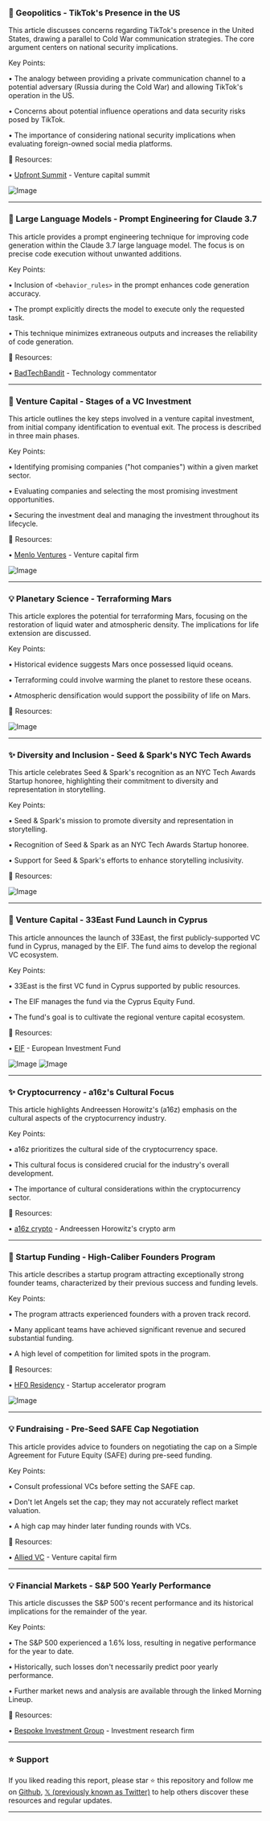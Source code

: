 ### 🤖 Geopolitics - TikTok's Presence in the US

This article discusses concerns regarding TikTok's presence in the United States, drawing a parallel to Cold War communication strategies.  The core argument centers on national security implications.

Key Points:

•  The analogy between providing a private communication channel to a potential adversary (Russia during the Cold War) and allowing TikTok's operation in the US.


•  Concerns about potential influence operations and data security risks posed by TikTok.


• The importance of considering national security implications when evaluating foreign-owned social media platforms.



🔗 Resources:

• [Upfront Summit](https://x.com/upfrontvc) -  Venture capital summit


![Image](https://pbs.twimg.com/media/Gk1erf-aoAARUpV?format=jpg&name=900x900)


---

### 🤖 Large Language Models - Prompt Engineering for Claude 3.7

This article provides a prompt engineering technique for improving code generation within the Claude 3.7 large language model.  The focus is on precise code execution without unwanted additions.

Key Points:

•  Inclusion of `<behavior_rules>` in the prompt enhances code generation accuracy.


•  The prompt explicitly directs the model to execute only the requested task.


•  This technique minimizes extraneous outputs and increases the reliability of code generation.



🔗 Resources:

• [BadTechBandit](https://x.com/BadTechBandit) -  Technology commentator


---

### 🚀 Venture Capital - Stages of a VC Investment

This article outlines the key steps involved in a venture capital investment, from initial company identification to eventual exit.  The process is described in three main phases.

Key Points:

•  Identifying promising companies ("hot companies") within a given market sector.


•  Evaluating companies and selecting the most promising investment opportunities.


•  Securing the investment deal and managing the investment throughout its lifecycle.



🔗 Resources:

• [Menlo Ventures](https://x.com/MenloVentures) - Venture capital firm


![Image](https://pbs.twimg.com/media/Gk5zxW4WAAAknmg?format=jpg&name=small)


---

### 💡 Planetary Science - Terraforming Mars

This article explores the potential for terraforming Mars, focusing on the restoration of liquid water and atmospheric density.  The implications for life extension are discussed.

Key Points:

•  Historical evidence suggests Mars once possessed liquid oceans.


•  Terraforming could involve warming the planet to restore these oceans.


•  Atmospheric densification would support the possibility of life on Mars.



🔗 Resources:


![Image](https://pbs.twimg.com/media/Gk4T3CaX0AApqPS?format=png&name=small)


---

### ✨  Diversity and Inclusion - Seed & Spark's NYC Tech Awards

This article celebrates Seed & Spark's recognition as an NYC Tech Awards Startup honoree, highlighting their commitment to diversity and representation in storytelling.

Key Points:

•  Seed & Spark's mission to promote diversity and representation in storytelling.


•  Recognition of Seed & Spark as an NYC Tech Awards Startup honoree.


•  Support for Seed & Spark's efforts to enhance storytelling inclusivity.



🔗 Resources:


![Image](https://pbs.twimg.com/media/Gkz4XY9XoAA5HPj?format=jpg&name=small)


---

### 🚀 Venture Capital - 33East Fund Launch in Cyprus

This article announces the launch of 33East, the first publicly-supported VC fund in Cyprus, managed by the EIF. The fund aims to develop the regional VC ecosystem.

Key Points:

•  33East is the first VC fund in Cyprus supported by public resources.


•  The EIF manages the fund via the Cyprus Equity Fund.


•  The fund's goal is to cultivate the regional venture capital ecosystem.



🔗 Resources:

• [EIF](https://x.com/EIF_EU) - European Investment Fund


![Image](https://pbs.twimg.com/media/Gk5BUNjX0AAfWZh?format=jpg&name=small)
![Image](https://pbs.twimg.com/media/Gk5BUNjXYAAIN9I?format=jpg&name=small)


---

### ✨  Cryptocurrency -  a16z's Cultural Focus

This article highlights Andreessen Horowitz's (a16z) emphasis on the cultural aspects of the cryptocurrency industry.

Key Points:

•  a16z prioritizes the cultural side of the cryptocurrency space.


•  This cultural focus is considered crucial for the industry's overall development.


•  The importance of cultural considerations within the cryptocurrency sector.



🔗 Resources:

• [a16z crypto](https://x.com/a16zcrypto) - Andreessen Horowitz's crypto arm


---

### 🚀 Startup Funding -  High-Caliber Founders Program

This article describes a startup program attracting exceptionally strong founder teams, characterized by their previous success and funding levels.

Key Points:

•  The program attracts experienced founders with a proven track record.


•  Many applicant teams have achieved significant revenue and secured substantial funding.


•  A high level of competition for limited spots in the program.



🔗 Resources:

• [HF0 Residency](https://x.com/HF0Residency) -  Startup accelerator program


![Image](https://pbs.twimg.com/amplify_video_thumb/1895520725248741376/img/AUyjzBQTbBztIiCf.jpg)


---

### 💡  Fundraising - Pre-Seed SAFE Cap Negotiation

This article provides advice to founders on negotiating the cap on a Simple Agreement for Future Equity (SAFE) during pre-seed funding.

Key Points:

•  Consult professional VCs before setting the SAFE cap.


•  Don't let Angels set the cap; they may not accurately reflect market valuation.


•  A high cap may hinder later funding rounds with VCs.



🔗 Resources:

• [Allied VC](https://x.com/AlliedVC) - Venture capital firm


---

### 💡 Financial Markets - S&P 500 Yearly Performance

This article discusses the S&P 500's recent performance and its historical implications for the remainder of the year.

Key Points:

•  The S&P 500 experienced a 1.6% loss, resulting in negative performance for the year to date.


•  Historically, such losses don't necessarily predict poor yearly performance.


•  Further market news and analysis are available through the linked Morning Lineup.



🔗 Resources:

• [Bespoke Investment Group](https://www.bespokepremium.com/interactive/posts/morning-lineup/bespokes-morning-lineup-2-28-25-not-another-weekend) -  Investment research firm


---

### ⭐️ Support

If you liked reading this report, please star ⭐️ this repository and follow me on [Github](https://github.com/Drix10), [𝕏 (previously known as Twitter)](https://x.com/DRIX_10_) to help others discover these resources and regular updates.

---